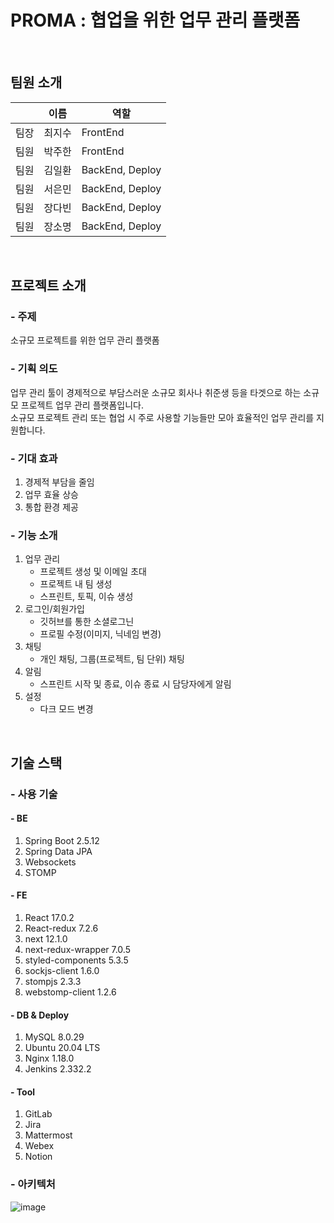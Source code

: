 # PROMA : 협업을 위한 업무 관리 플랫폼

</br>

## 팀원 소개

|      | 이름   | 역할            |
| ---- | ------ | --------------- |
| 팀장 | 최지수 | FrontEnd        |
| 팀원 | 박주한 | FrontEnd        |
| 팀원 | 김일환 | BackEnd, Deploy |
| 팀원 | 서은민 | BackEnd, Deploy |
| 팀원 | 장다빈 | BackEnd, Deploy |
| 팀원 | 장소명 | BackEnd, Deploy |

</br>

## 프로젝트 소개

### - 주제

소규모 프로젝트를 위한 업무 관리 플랫폼

### - 기획 의도

업무 관리 툴이 경제적으로 부담스러운 소규모 회사나 취준생 등을 타겟으로 하는 소규모 프로젝트 업무 관리 플랫폼입니다.   
소규모 프로젝트 관리 또는 협업 시 주로 사용할 기능들만 모아 효율적인 업무 관리를 지원합니다.

### - 기대 효과

1. 경제적 부담을 줄임
2. 업무 효율 상승
3. 통합 환경 제공

### - 기능 소개

1. 업무 관리
   - 프로젝트 생성 및 이메일 초대
   - 프로젝트 내 팀 생성
   - 스프린트, 토픽, 이슈 생성
2. 로그인/회원가입
   - 깃허브를 통한 소셜로그닌
   - 프로필 수정(이미지, 닉네임 변경)
3. 채팅
   - 개인 채팅, 그룹(프로젝트, 팀 단위) 채팅
4. 알림
   - 스프린트 시작 및 종료, 이슈 종료 시 담당자에게 알림
5. 설정
   - 다크 모드 변경

</br>

## 기술 스택

### - 사용 기술

#### - BE

1. Spring Boot 2.5.12
2. Spring Data JPA
3. Websockets
4. STOMP

#### - FE

1. React 17.0.2
2. React-redux 7.2.6
3. next 12.1.0
4. next-redux-wrapper 7.0.5
5. styled-components 5.3.5
6. sockjs-client 1.6.0
7. stompjs 2.3.3
8. webstomp-client 1.2.6

#### - DB & Deploy

1. MySQL 8.0.29
2. Ubuntu 20.04 LTS
3. Nginx 1.18.0
4. Jenkins 2.332.2

#### - Tool

1. GitLab
2. Jira
3. Mattermost
4. Webex
5. Notion

### - 아키텍처

![image](https://user-images.githubusercontent.com/89640705/168734852-0fd7affc-0f17-47b7-92cd-68c73f5c2c5f.png)

</br>
